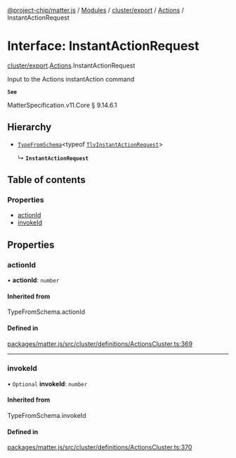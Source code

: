 [@project-chip/matter.js](../README.md) / [Modules](../modules.md) / [cluster/export](../modules/cluster_export.md) / [Actions](../modules/cluster_export.Actions.md) / InstantActionRequest

# Interface: InstantActionRequest

[cluster/export](../modules/cluster_export.md).[Actions](../modules/cluster_export.Actions.md).InstantActionRequest

Input to the Actions instantAction command

**`See`**

MatterSpecification.v11.Core § 9.14.6.1

## Hierarchy

- [`TypeFromSchema`](../modules/tlv_export.md#typefromschema)\<typeof [`TlvInstantActionRequest`](../modules/cluster_export.Actions.md#tlvinstantactionrequest)\>

  ↳ **`InstantActionRequest`**

## Table of contents

### Properties

- [actionId](cluster_export.Actions.InstantActionRequest.md#actionid)
- [invokeId](cluster_export.Actions.InstantActionRequest.md#invokeid)

## Properties

### actionId

• **actionId**: `number`

#### Inherited from

TypeFromSchema.actionId

#### Defined in

[packages/matter.js/src/cluster/definitions/ActionsCluster.ts:369](https://github.com/project-chip/matter.js/blob/904d0c9b952b91f28a21803759c5e5c66ee4d272/packages/matter.js/src/cluster/definitions/ActionsCluster.ts#L369)

___

### invokeId

• `Optional` **invokeId**: `number`

#### Inherited from

TypeFromSchema.invokeId

#### Defined in

[packages/matter.js/src/cluster/definitions/ActionsCluster.ts:370](https://github.com/project-chip/matter.js/blob/904d0c9b952b91f28a21803759c5e5c66ee4d272/packages/matter.js/src/cluster/definitions/ActionsCluster.ts#L370)
